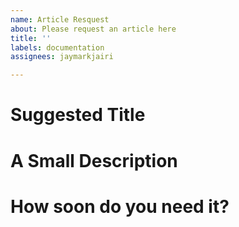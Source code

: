 ```yaml
---
name: Article Resquest
about: Please request an article here
title: ''
labels: documentation
assignees: jaymarkjairi

---
```


# Suggested Title 

# A Small Description

# How soon do you need it?
